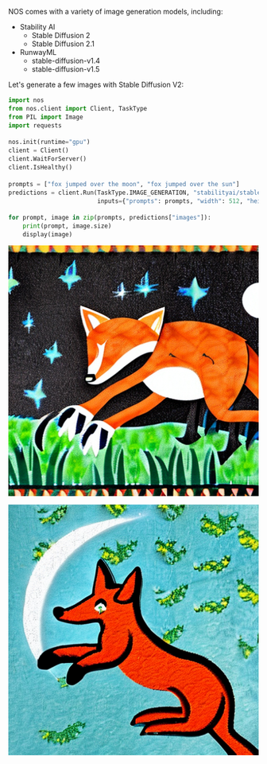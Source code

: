 NOS comes with a variety of image generation models, including:

- Stability AI
    * Stable Diffusion 2
    * Stable Diffusion 2.1
- RunwayML
    * stable-diffusion-v1.4
    * stable-diffusion-v1.5

Let's generate a few images with Stable Diffusion V2:
```python
import nos
from nos.client import Client, TaskType
from PIL import Image
import requests

nos.init(runtime="gpu")
client = Client()
client.WaitForServer()
client.IsHealthy()

prompts = ["fox jumped over the moon", "fox jumped over the sun"]
predictions = client.Run(TaskType.IMAGE_GENERATION, "stabilityai/stable-diffusion-2",
                         inputs={"prompts": prompts, "width": 512, "height": 512, "num_images": 1})

for prompt, image in zip(prompts, predictions["images"]):
    print(prompt, image.size)
    display(image)
```

![fox jumped over the moon](../assets/fox_jumped_over_the_moon.png)

![fox jumped over the sun](../assets/fox_jumped_over_the_sun.png)
